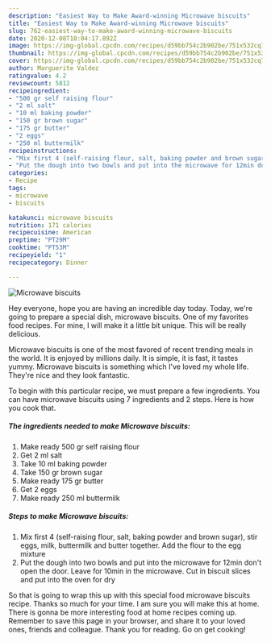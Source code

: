 ```yaml
---
description: "Easiest Way to Make Award-winning Microwave biscuits"
title: "Easiest Way to Make Award-winning Microwave biscuits"
slug: 762-easiest-way-to-make-award-winning-microwave-biscuits
date: 2020-12-08T10:04:17.892Z
image: https://img-global.cpcdn.com/recipes/d59bb754c2b902be/751x532cq70/microwave-biscuits-recipe-main-photo.jpg
thumbnail: https://img-global.cpcdn.com/recipes/d59bb754c2b902be/751x532cq70/microwave-biscuits-recipe-main-photo.jpg
cover: https://img-global.cpcdn.com/recipes/d59bb754c2b902be/751x532cq70/microwave-biscuits-recipe-main-photo.jpg
author: Marguerite Valdez
ratingvalue: 4.2
reviewcount: 5812
recipeingredient:
- "500 gr self raising flour"
- "2 ml salt"
- "10 ml baking powder"
- "150 gr brown sugar"
- "175 gr butter"
- "2 eggs"
- "250 ml buttermilk"
recipeinstructions:
- "Mix first 4 (self-raising flour, salt, baking powder and brown sugar), stir eggs, milk, buttermilk and butter together. Add the flour to the egg mixture"
- "Put the dough into two bowls and put into the microwave for 12min don&#39;t open the door. Leave for 10min in the microwave. Cut in biscuit slices and put into the oven for dry"
categories:
- Recipe
tags:
- microwave
- biscuits

katakunci: microwave biscuits 
nutrition: 171 calories
recipecuisine: American
preptime: "PT29M"
cooktime: "PT53M"
recipeyield: "1"
recipecategory: Dinner

---
```



![Microwave biscuits](https://img-global.cpcdn.com/recipes/d59bb754c2b902be/751x532cq70/microwave-biscuits-recipe-main-photo.jpg)

Hey everyone, hope you are having an incredible day today. Today, we're going to prepare a special dish, microwave biscuits. One of my favorites food recipes. For mine, I will make it a little bit unique. This will be really delicious.

Microwave biscuits is one of the most favored of recent trending meals in the world. It is enjoyed by millions daily. It is simple, it is fast, it tastes yummy. Microwave biscuits is something which I've loved my whole life. They're nice and they look fantastic.




To begin with this particular recipe, we must prepare a few ingredients. You can have microwave biscuits using 7 ingredients and 2 steps. Here is how you cook that.

<!--inarticleads1-->

##### The ingredients needed to make Microwave biscuits:

1. Make ready 500 gr self raising flour
1. Get 2 ml salt
1. Take 10 ml baking powder
1. Take 150 gr brown sugar
1. Make ready 175 gr butter
1. Get 2 eggs
1. Make ready 250 ml buttermilk




<!--inarticleads2-->

##### Steps to make Microwave biscuits:

1. Mix first 4 (self-raising flour, salt, baking powder and brown sugar), stir eggs, milk, buttermilk and butter together. Add the flour to the egg mixture
1. Put the dough into two bowls and put into the microwave for 12min don&#39;t open the door. Leave for 10min in the microwave. Cut in biscuit slices and put into the oven for dry




So that is going to wrap this up with this special food microwave biscuits recipe. Thanks so much for your time. I am sure you will make this at home. There is gonna be more interesting food at home recipes coming up. Remember to save this page in your browser, and share it to your loved ones, friends and colleague. Thank you for reading. Go on get cooking!
